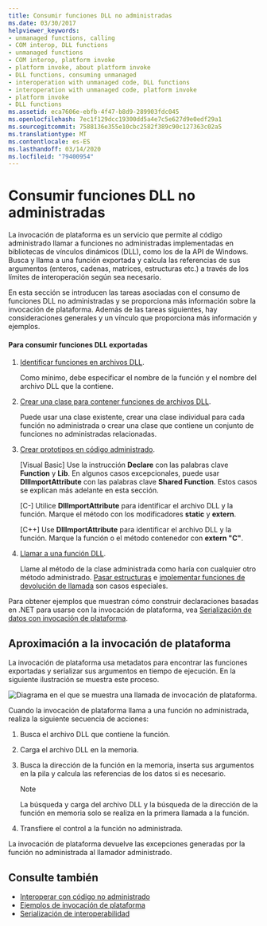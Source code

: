 ```yaml
---
title: Consumir funciones DLL no administradas
ms.date: 03/30/2017
helpviewer_keywords:
- unmanaged functions, calling
- COM interop, DLL functions
- unmanaged functions
- COM interop, platform invoke
- platform invoke, about platform invoke
- DLL functions, consuming unmanaged
- interoperation with unmanaged code, DLL functions
- interoperation with unmanaged code, platform invoke
- platform invoke
- DLL functions
ms.assetid: eca7606e-ebfb-4f47-b8d9-289903fdc045
ms.openlocfilehash: 7ec1f129dcc19300dd5a4e7c5e627d9e0edf29a1
ms.sourcegitcommit: 7588136e355e10cbc2582f389c90c127363c02a5
ms.translationtype: MT
ms.contentlocale: es-ES
ms.lasthandoff: 03/14/2020
ms.locfileid: "79400954"
---
```

# <a name="consuming-unmanaged-dll-functions"></a>Consumir funciones DLL no administradas
La invocación de plataforma es un servicio que permite al código administrado llamar a funciones no administradas implementadas en bibliotecas de vínculos dinámicos (DLL), como los de la API de Windows. Busca y llama a una función exportada y calcula las referencias de sus argumentos (enteros, cadenas, matrices, estructuras etc.) a través de los límites de interoperación según sea necesario.  
  
 En esta sección se introducen las tareas asociadas con el consumo de funciones DLL no administradas y se proporciona más información sobre la invocación de plataforma. Además de las tareas siguientes, hay consideraciones generales y un vínculo que proporciona más información y ejemplos.  
  
#### <a name="to-consume-exported-dll-functions"></a>Para consumir funciones DLL exportadas  
  
1. [Identificar funciones en archivos DLL](identifying-functions-in-dlls.md).  
  
     Como mínimo, debe especificar el nombre de la función y el nombre del archivo DLL que la contiene.  
  
2. [Crear una clase para contener funciones de archivos DLL](creating-a-class-to-hold-dll-functions.md).  
  
     Puede usar una clase existente, crear una clase individual para cada función no administrada o crear una clase que contiene un conjunto de funciones no administradas relacionadas.  
  
3. [Crear prototipos en código administrado](creating-prototypes-in-managed-code.md).  
  
     [Visual Basic] Use la instrucción **Declare** con las palabras clave **Function** y **Lib**. En algunos casos excepcionales, puede usar **DllImportAttribute** con las palabras clave **Shared Function**. Estos casos se explican más adelante en esta sección.  
  
     [C-] Utilice **DllImportAttribute** para identificar el archivo DLL y la función. Marque el método con los modificadores **static** y **extern**.  
  
     [C++] Use **DllImportAttribute** para identificar el archivo DLL y la función. Marque la función o el método contenedor con **extern "C"**.  
  
4. [Llamar a una función DLL](calling-a-dll-function.md).  
  
     Llame al método de la clase administrada como haría con cualquier otro método administrado. [Pasar estructuras](passing-structures.md) e [implementar funciones de devolución de llamada](callback-functions.md) son casos especiales.  
  
 Para obtener ejemplos que muestran cómo construir declaraciones basadas en .NET para usarse con la invocación de plataforma, vea [Serialización de datos con invocación de plataforma](marshaling-data-with-platform-invoke.md).  
  
## <a name="a-closer-look-at-platform-invoke"></a>Aproximación a la invocación de plataforma  
 La invocación de plataforma usa metadatos para encontrar las funciones exportadas y serializar sus argumentos en tiempo de ejecución. En la siguiente ilustración se muestra este proceso.  
  
 ![Diagrama en el que se muestra una llamada de invocación de plataforma.](./media/consuming-unmanaged-dll-functions/platform-invoke-call.gif)  
  
 Cuando la invocación de plataforma llama a una función no administrada, realiza la siguiente secuencia de acciones:  
  
1. Busca el archivo DLL que contiene la función.  
  
2. Carga el archivo DLL en la memoria.  
  
3. Busca la dirección de la función en la memoria, inserta sus argumentos en la pila y calcula las referencias de los datos si es necesario.  
  
    > [!NOTE]
    > La búsqueda y carga del archivo DLL y la búsqueda de la dirección de la función en memoria solo se realiza en la primera llamada a la función.  
  
4. Transfiere el control a la función no administrada.  
  
 La invocación de plataforma devuelve las excepciones generadas por la función no administrada al llamador administrado.

## <a name="see-also"></a>Consulte también

- [Interoperar con código no administrado](index.md)
- [Ejemplos de invocación de plataforma](platform-invoke-examples.md)
- [Serialización de interoperabilidad](interop-marshaling.md)
